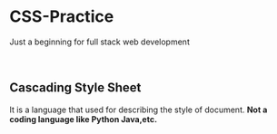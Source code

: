 # CSS-Practice
Just a beginning for full stack web development

<br>
<h2>Cascading Style Sheet</h2>
<p> It is a language that used for describing the style of document.
<b>Not a coding language like Python Java,etc.</b>
